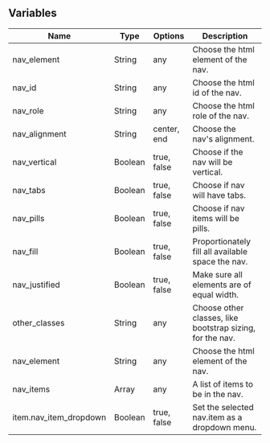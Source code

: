 ## Variables

| Name                   | Type    | Options     | Description                                               |
|------------------------|---------|-------------|-----------------------------------------------------------|
| nav_element            | String  | any         | Choose the html element of the nav.                       |
| nav_id                 | String  | any         | Choose the html id of the nav.                            |
| nav_role               | String  | any         | Choose the html role of the nav.                          |
| nav_alignment          | String  | center, end | Choose the nav's alignment.                               |
| nav_vertical           | Boolean | true, false | Choose if the nav will be vertical.                       |
| nav_tabs               | Boolean | true, false | Choose if nav will have tabs.                             |
| nav_pills              | Boolean | true, false | Choose if nav items will be pills.                        |
| nav_fill               | Boolean | true, false | Proportionately fill all available space the nav.         |
| nav_justified          | Boolean | true, false | Make sure all elements are of equal width.                |
| other_classes          | String  | any         | Choose other classes, like bootstrap sizing, for the nav. |
| nav_element            | String  | any         | Choose the html element of the nav.                       |
| nav_items              | Array   | any         | A list of items to be in the nav.                         |
| item.nav_item_dropdown | Boolean | true, false | Set the selected nav.item as a dropdown menu.             |
